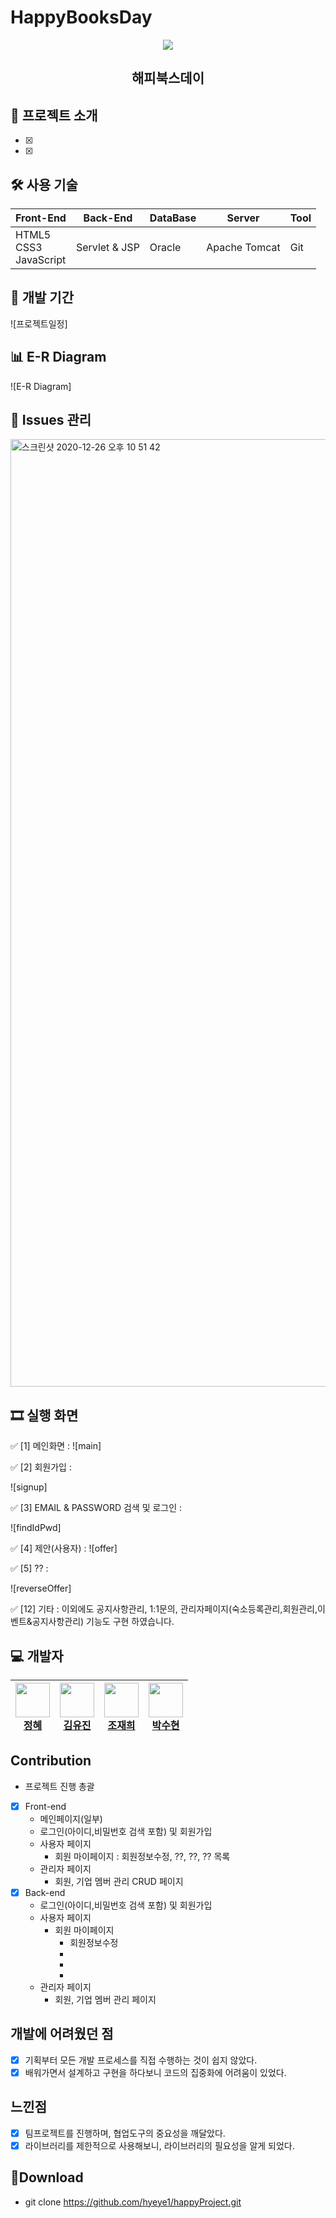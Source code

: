 # HappyBooksDay

<p align="center">
<img align="center" style="margin:0 auto;" src="happyProject/">

  <h2 align="center">해피북스데이</h2>
</p>

## 📑 프로젝트 소개
  - [x] 
  - [x] 

## 🛠 사용 기술

| Front-End | Back-End | DataBase | Server | Tool |
| --- | --- | --- | --- | --- |
| HTML5<br>CSS3<br>JavaScript | Servlet & JSP | Oracle | Apache Tomcat | Git|

## 📅 개발 기간
![프로젝트일정]

## 📊 E-R Diagram
![E-R Diagram]

## 📖 Issues 관리
<img width="1516" alt="스크린샷 2020-12-26 오후 10 51 42" src="">

## 🎞 실행 화면

✅ [1] 메인화면 : 
![main]

✅ [2] 회원가입 : 

![signup]

✅ [3] EMAIL & PASSWORD 검색 및 로그인 :

![findIdPwd]

✅ [4] 제안(사용자) :
![offer]

✅ [5] ?? : 

![reverseOffer]


✅ [12] 기타 : 이외에도 공지사항관리, 1:1문의, 관리자페이지(숙소등록관리,회원관리,이벤트&공지사항관리) 기능도 구현 하였습니다.

## 💻 개발자

| <img src="https://avatars.githubusercontent.com/u/73784921?v=4" width="55" height="55"><br>[정혜](https://github.com/hyeye1) | <img src="https://avatars.githubusercontent.com/u/81137837?v=4" width="55" height="55"><br>[김유진](https://github.com/yoo-jean) | <img src="https://avatars1.githubusercontent.com/u/40957996?s=400&u=df7fd20ae5c0afb399738e9b00fb770bea02d4b3&v=4" width="55" height="55"><br>[조재희](https://github.com/cbw1030) | <img src="https://avatars3.githubusercontent.com/u/73815879?s=400&v=4" width="55" height="55"><br>[박수현](https://github.com/suhyeon7846) |
| --- | --- | --- | --- |

## Contribution
  - 프로젝트 진행 총괄
  - [x] Front-end
    - 메인페이지(일부)
    - 로그인(아이디,비밀번호 검색 포함) 및 회원가입
    - 사용자 페이지
      - 회원 마이페이지 : 회원정보수정, ??, ??, ?? 목록
    - 관리자 페이지
      - 회원, 기업 멤버 관리 CRUD 페이지
  - [x] Back-end
    - 로그인(아이디,비밀번호 검색 포함) 및 회원가입
    - 사용자 페이지
      - 회원 마이페이지
        - 회원정보수정
        - 
        - 
        - 
    - 관리자 페이지
      - 회원, 기업 멤버 관리 페이지

## 개발에 어려웠던 점
  - [x] 기획부터 모든 개발 프로세스를 직접 수행하는 것이 쉽지 않았다.
  - [x] 배워가면서 설계하고 구현을 하다보니 코드의 집중화에 어려움이 있었다.

## 느낀점
  - [x] 팀프로젝트를 진행하며, 협업도구의 중요성을 깨달았다.
  - [x] 라이브러리를 제한적으로 사용해보니, 라이브러리의 필요성을 알게 되었다.

## 💼Download
  - git clone https://github.com/hyeye1/happyProject.git
  
